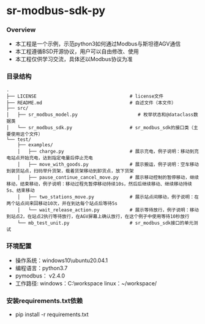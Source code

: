 # sr-modbus-sdk-py

### Overview
- 本工程是一个示例，示范python3如何通过Modbus与斯坦德AGV通信
- 本工程遵循BSD开源协议，用户可以自由修改、使用
- 本工程仅供学习交流，具体还以Modbus协议为准

### 目录结构
```shell
.
├── LICENSE                                  # license文件
├── README.md                                # 自述文件（本文件）
├── src/
│   ├── sr_modbus_model.py                      # 枚举状态和@dataclass数据类
│   └── sr_modbus_sdk.py                     # sr_modbus_sdk的接口类（主要使用这个文件）
└── test/
    ├── examples/
    │   ├── charge.py                        # 展示充电，例子说明：移动到充电站点开始充电，达到指定电量后停止充电
    │   ├── move_with_goods.py               # 展示搬运，例子说明：空车移动到装货站点，扫码举升货架，载着货架移动到卸货点，放下货架
    │   ├── pause_continue_cancel_move.py    # 展示移动控制的暂停移动，继续移动，结束移动，例子说明：移动过程先暂停移动持续10s，然后后继续移动、继续移动持续5s、结束移动
    │   ├── two_stations_move.py             # 展示站点间移动，例子说明：在两个站点间来回移动10次，并在到达每个站点后等待5s
    │   └── wait_release_action.py           # 展示等待放行，例子说明：移动到站点2，在站点2执行等待放行，在AGV屏幕上确认放行，在这个例子中使用等待10秒放行
    └── mb_test_unit.py                      # sr_modbus_sdk接口的单元测试
```

### 环境配置
* 操作系统：windows10\ubuntu20.04.1
* 编程语言：python3.7
* pymodbus： v2.4.0
* 工作路径: windows：C:\workspace   linux：~/workspace/

### 安装requirements.txt依赖
* pip install -r requirements.txt
